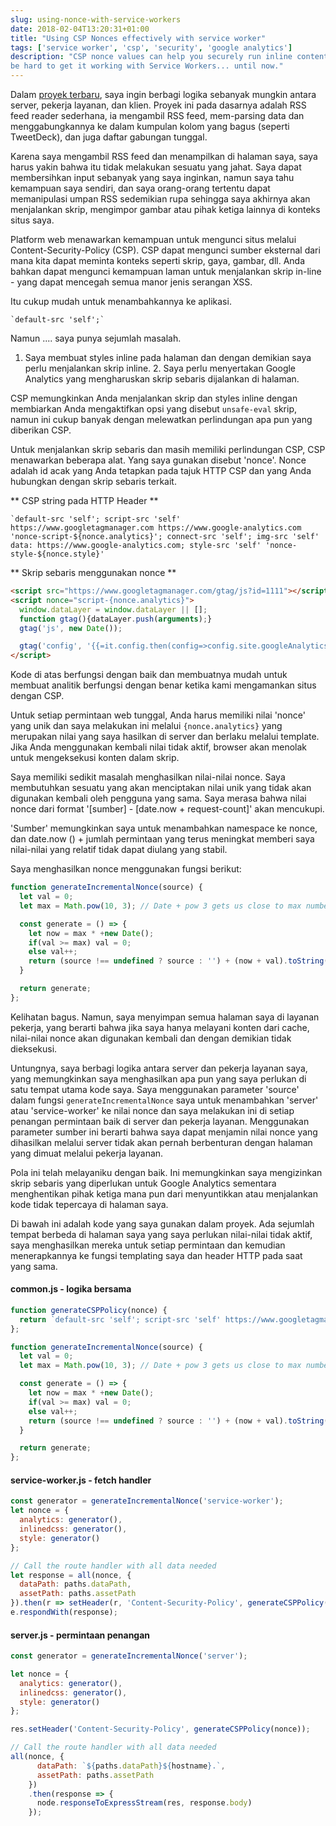 ```yaml
---
slug: using-nonce-with-service-workers
date: 2018-02-04T13:20:31+01:00
title: "Using CSP Nonces effectively with service worker"
tags: ['service worker', 'csp', 'security', 'google analytics']
description: "CSP nonce values can help you securely run inline content on you site. But it can 
be hard to get it working with Service Workers... until now."
---
```



Dalam [proyek terbaru](https://webgdedeck.com/), saya ingin berbagi logika sebanyak mungkin antara server, pekerja layanan, dan klien. Proyek ini pada dasarnya adalah RSS feed reader sederhana, ia mengambil RSS feed, mem-parsing data dan menggabungkannya ke dalam kumpulan kolom yang bagus (seperti TweetDeck), dan juga daftar gabungan tunggal.

Karena saya mengambil RSS feed dan menampilkan di halaman saya, saya harus yakin bahwa itu tidak melakukan sesuatu yang jahat. Saya dapat membersihkan input sebanyak yang saya inginkan, namun saya tahu kemampuan saya sendiri, dan saya orang-orang tertentu dapat memanipulasi umpan RSS sedemikian rupa sehingga saya akhirnya akan menjalankan skrip, mengimpor gambar atau pihak ketiga lainnya di konteks situs saya.

Platform web menawarkan kemampuan untuk mengunci situs melalui Content-Security-Policy (CSP). CSP dapat mengunci sumber eksternal dari mana kita dapat meminta konteks seperti skrip, gaya, gambar, dll. Anda bahkan dapat mengunci kemampuan laman untuk menjalankan skrip in-line - yang dapat mencegah semua manor jenis serangan XSS.

Itu cukup mudah untuk menambahkannya ke aplikasi.


```
`default-src 'self';`
```


Namun .... saya punya sejumlah masalah.

1. Saya membuat styles inline pada halaman dan dengan demikian saya perlu menjalankan skrip inline. 2. Saya perlu menyertakan Google Analytics yang mengharuskan skrip sebaris dijalankan di halaman.

CSP memungkinkan Anda menjalankan skrip dan styles inline dengan membiarkan Anda mengaktifkan opsi yang disebut `unsafe-eval` skrip, namun ini cukup banyak dengan melewatkan perlindungan apa pun yang diberikan CSP.

Untuk menjalankan skrip sebaris dan masih memiliki perlindungan CSP, CSP menawarkan beberapa alat. Yang saya gunakan disebut 'nonce'. Nonce adalah id acak yang Anda tetapkan pada tajuk HTTP CSP dan yang Anda hubungkan dengan skrip sebaris terkait.

** CSP string pada HTTP Header **


```
`default-src 'self'; script-src 'self' https://www.googletagmanager.com https://www.google-analytics.com 'nonce-script-${nonce.analytics}'; connect-src 'self'; img-src 'self' data: https://www.google-analytics.com; style-src 'self' 'nonce-style-${nonce.style}'
```


** Skrip sebaris menggunakan nonce **


```html
<script src="https://www.googletagmanager.com/gtag/js?id=1111"></script>
<script nonce="script-{nonce.analytics}">
  window.dataLayer = window.dataLayer || [];
  function gtag(){dataLayer.push(arguments);}
  gtag('js', new Date());

  gtag('config', '{{=it.config.then(config=>config.site.googleAnalytics)}}');
</script>
```


Kode di atas berfungsi dengan baik dan membuatnya mudah untuk membuat analitik berfungsi dengan benar ketika kami mengamankan situs dengan CSP.

Untuk setiap permintaan web tunggal, Anda harus memiliki nilai 'nonce' yang unik dan saya melakukan ini melalui `{nonce.analytics}` yang merupakan nilai yang saya hasilkan di server dan berlaku melalui template. Jika Anda menggunakan kembali nilai tidak aktif, browser akan menolak untuk mengeksekusi konten dalam skrip.

Saya memiliki sedikit masalah menghasilkan nilai-nilai nonce. Saya membutuhkan sesuatu yang akan menciptakan nilai unik yang tidak akan digunakan kembali oleh pengguna yang sama. Saya merasa bahwa nilai nonce dari format '[sumber] - [date.now + request-count]' akan mencukupi.

'Sumber' memungkinkan saya untuk menambahkan namespace ke nonce, dan date.now () + jumlah permintaan yang terus meningkat memberi saya nilai-nilai yang relatif tidak dapat diulang yang stabil.

Saya menghasilkan nonce menggunakan fungsi berikut:


```javascript
function generateIncrementalNonce(source) {
  let val = 0;
  let max = Math.pow(10, 3); // Date + pow 3 gets us close to max number;

  const generate = () => {
    let now = max * +new Date();
    if(val >= max) val = 0;
    else val++;
    return (source !== undefined ? source : '') + (now + val).toString();
  }

  return generate;
};
```


Kelihatan bagus. Namun, saya menyimpan semua halaman saya di layanan pekerja, yang berarti bahwa jika saya hanya melayani konten dari cache, nilai-nilai nonce akan digunakan kembali dan dengan demikian tidak dieksekusi.

Untungnya, saya berbagi logika antara server dan pekerja layanan saya, yang memungkinkan saya menghasilkan apa pun yang saya perlukan di satu tempat utama kode saya. Saya menggunakan parameter 'source' dalam fungsi `generateIncrementalNonce` saya untuk menambahkan 'server' atau 'service-worker' ke nilai nonce dan saya melakukan ini di setiap penangan permintaan baik di server dan pekerja layanan. Menggunakan parameter sumber ini berarti bahwa saya dapat menjamin nilai nonce yang dihasilkan melalui server tidak akan pernah berbenturan dengan halaman yang dimuat melalui pekerja layanan.

Pola ini telah melayaniku dengan baik. Ini memungkinkan saya mengizinkan skrip sebaris yang diperlukan untuk Google Analytics sementara menghentikan pihak ketiga mana pun dari menyuntikkan atau menjalankan kode tidak tepercaya di halaman saya.

Di bawah ini adalah kode yang saya gunakan dalam proyek. Ada sejumlah tempat berbeda di halaman saya yang saya perlukan nilai-nilai tidak aktif, saya menghasilkan mereka untuk setiap permintaan dan kemudian menerapkannya ke fungsi templating saya dan header HTTP pada saat yang sama.

#### common.js - logika bersama


```javascript
function generateCSPPolicy(nonce) {
  return `default-src 'self'; script-src 'self' https://www.googletagmanager.com https://www.google-analytics.com 'nonce-script-${nonce.analytics}'; connect-src 'self'; img-src 'self' data: https://www.google-analytics.com; style-src 'self' 'nonce-style-${nonce.style}' 'nonce-style-${nonce.inlinedcss}';`;
};

function generateIncrementalNonce(source) {
  let val = 0;
  let max = Math.pow(10, 3); // Date + pow 3 gets us close to max number;

  const generate = () => {
    let now = max * +new Date();
    if(val >= max) val = 0;
    else val++;
    return (source !== undefined ? source : '') + (now + val).toString();
  }

  return generate;
};
```


#### service-worker.js - fetch handler


```javascript
const generator = generateIncrementalNonce('service-worker');
let nonce = {
  analytics: generator(),
  inlinedcss: generator(),
  style: generator()
};

// Call the route handler with all data needed
let response = all(nonce, {
  dataPath: paths.dataPath,
  assetPath: paths.assetPath
}).then(r => setHeader(r, 'Content-Security-Policy', generateCSPPolicy(nonce)));;
e.respondWith(response);
```


#### server.js - permintaan penangan


```javascript
const generator = generateIncrementalNonce('server');

let nonce = {
  analytics: generator(),
  inlinedcss: generator(),
  style: generator()
};

res.setHeader('Content-Security-Policy', generateCSPPolicy(nonce));

// Call the route handler with all data needed
all(nonce, {
      dataPath: `${paths.dataPath}${hostname}.`,
      assetPath: paths.assetPath 
    })
    .then(response => {
      node.responseToExpressStream(res, response.body)
    });
```